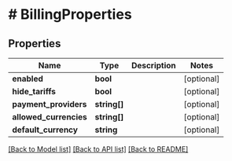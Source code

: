 # # BillingProperties

## Properties

Name | Type | Description | Notes
------------ | ------------- | ------------- | -------------
**enabled** | **bool** |  | [optional]
**hide_tariffs** | **bool** |  | [optional]
**payment_providers** | **string[]** |  | [optional]
**allowed_currencies** | **string[]** |  | [optional]
**default_currency** | **string** |  | [optional]

[[Back to Model list]](../../README.md#models) [[Back to API list]](../../README.md#endpoints) [[Back to README]](../../README.md)
